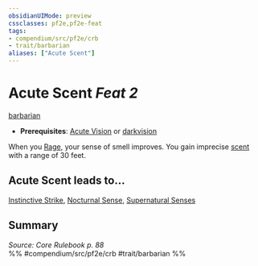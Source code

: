 ```yaml
---
obsidianUIMode: preview
cssclasses: pf2e,pf2e-feat
tags:
- compendium/src/pf2e/crb
- trait/barbarian
aliases: ["Acute Scent"]
---
```

# Acute Scent  *Feat 2*  
[barbarian](rules/traits/barbarian.md "Barbarian Class Trait")  

- **Prerequisites**: [Acute Vision](compendium/feats/acute-vision.md) or [darkvision](rules/abilities/darkvision.md)

When you [Rage](rules/actions/rage.md), your sense of smell improves. You gain imprecise [scent](rules/abilities/scent.md) with a range of 30 feet.

## Acute Scent leads to...

[Instinctive Strike](compendium/feats/instinctive-strike-apg.md), [Nocturnal Sense](compendium/feats/nocturnal-sense-apg.md), [Supernatural Senses](compendium/feats/supernatural-senses-apg.md)

## Summary

*Source: Core Rulebook p. 88*  
%% #compendium/src/pf2e/crb #trait/barbarian %%